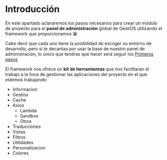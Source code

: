 # Introducción

En este apartado aclararemos los pasos necesarios para crear un módulo de proyecto para el **panel de administración** global de GestiOS utilizando el framework que proporcionamos 😁

Cabe decir que cada uno tiene la posibilidad de escoger su entorno de desarrollo, pero si te decantas por usar la base de nuestro panel de administración, lo único que tendras que hacer será seguir los [Primeros pasos](/vue-app/primeros-pasos)

El framework nos ofrece un **kit de herramientas** que nos facilitaran el trabajo a la hora de gestionar las aplicaciones del proyecto en el que estemos trabajando:

- Informacion
- Gestios
- Cache
- Axios
    - Lambda
    - Sandbox
    - Otros
- Traducciones
- Vistas
- Filtros
- Utilidades
- Personalizacion
- Colores

